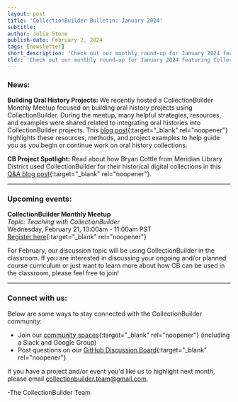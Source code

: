 ```yaml
---
layout: post
title: 'CollectionBuilder Bulletin: January 2024'
subtitle:
author: Julia Stone
publish-date: February 2, 2024
tags: [newsletter]
short_description: 'Check out our monthly round-up for January 2024 featuring CollectionBuilder news and updates, upcoming events, and more.'
tldr: 'Check out our monthly round-up for January 2024 featuring CollectionBuilder news and updates, upcoming events, and more.'
---
```


### News:

**Building Oral History Projects:** We recently hosted a CollectionBuilder Monthly Meetup focused on building oral history projects using CollectionBuilder. During the meetup, many helpful strategies, resources, and examples were shared related to integrating oral histories into CollectionBuilder projects. This [blog post](https://collectionbuilder.github.io/2024-01-29-oral-history-projects/){:target="_blank" rel="noopener"} highlights these resources, methods, and project examples to help guide you as you begin or continue work on oral history collections.

**CB Project Spotlight:** Read about how Bryan Cottle from Meridian Library District used CollectionBuilder for their historical digital collections in this [Q&A blog post](https://collectionbuilder.github.io/2024-01-31-meridian-library-district/){:target="_blank" rel="noopener"}.

<hr>

### Upcoming events:

**CollectionBuilder Monthly Meetup**  
_Topic: Teaching with CollectionBuilder_  
Wednesday, February 21, 10:00am - 11:00am PST  
[Register here](https://uidaho.zoom.us/meeting/register/tZcqf-yqqD4iGNHkfxwVxY782uyjNP658MTE){:target="_blank" rel="noopener"}

For February, our discussion topic will be using CollectionBuilder in the classroom. If you are interested in discussing your ongoing and/or planned course curriculum or just want to learn more about how CB can be used in the classroom, please feel free to join! 

<hr>

### Connect with us:

Below are some ways to stay connected with the CollectionBuilder community:

- Join our [community spaces](https://collectionbuilder.github.io/community/spaces/){:target="_blank" rel="noopener"} (including a Slack and Google Group)
- Post questions on our [GitHub Discussion Board](https://github.com/orgs/CollectionBuilder/discussions){:target="_blank" rel="noopener"}

If you have a project and/or event you'd like us to highlight next month, please email [collectionbuilder.team@gmail.com](mailto:collectionbuilder.team@gmail.com). 

-The CollectionBuilder Team